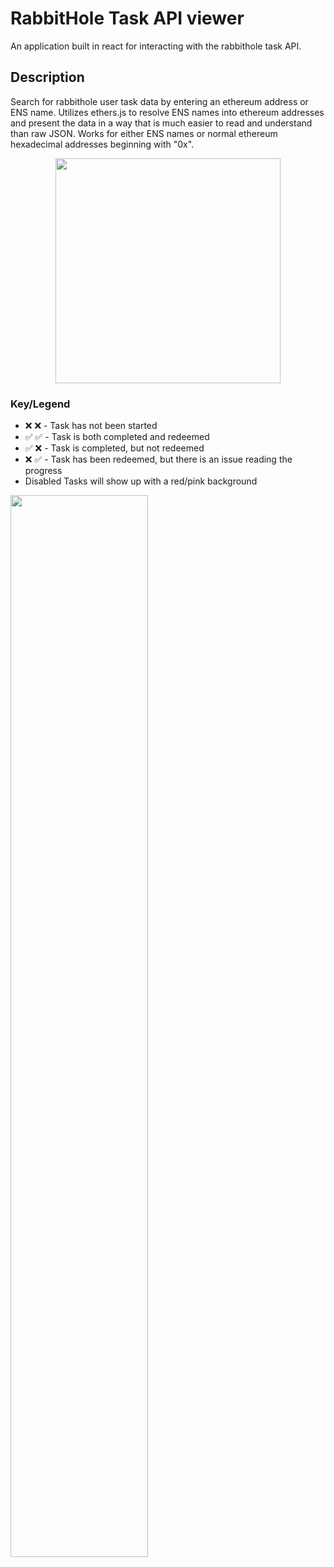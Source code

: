 # RabbitHole Task API viewer

An application built in react for interacting with the rabbithole task API.

## Description

Search for rabbithole user task data by entering an ethereum address or ENS name. Utilizes ethers.js to resolve ENS names into ethereum addresses and present the data in a way that is much easier to read and understand than raw JSON. Works for either ENS names or normal ethereum hexadecimal addresses beginning with "0x".

<div align="center"><img src="https://i.imgur.com/UHyGK37.png" height="360px" /></div>

### Key/Legend

  - ❌	❌ - Task has not been started
  - ✅	✅ - Task is both completed and redeemed
  - ✅	❌ - Task is completed, but not redeemed
  - ❌	✅ - Task has been redeemed, but there is an issue reading the progress
  - Disabled Tasks will show up with a red/pink background 
  <img src="https://i.imgur.com/S7gJvUP.png" width="66%" />
